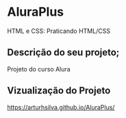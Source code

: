 # AluraPlus
HTML e CSS: Praticando HTML/CSS

## Descrição do seu projeto;
Projeto do curso Alura

## Vizualização do Projeto
https://arturhsilva.github.io/AluraPlus/

